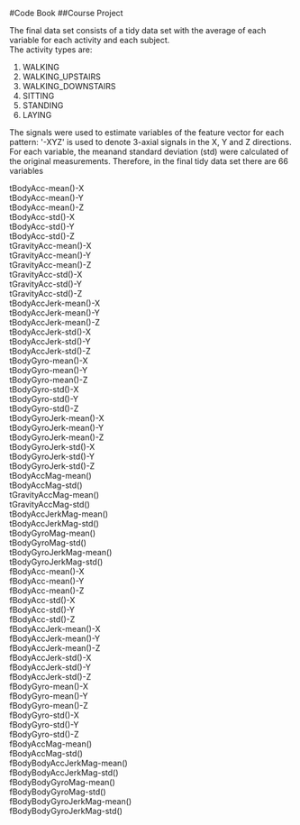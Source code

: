 #Code Book
##Course Project

The final data set consists of a tidy data set with the average of each variable for each activity and each subject.  
The activity types are:  
1. WALKING  
2. WALKING_UPSTAIRS  
3. WALKING_DOWNSTAIRS  
4. SITTING  
5. STANDING  
6. LAYING  

The signals were used to estimate variables of the feature vector for each pattern: '-XYZ' is used to denote 3-axial signals in the X, Y and Z directions. For each variable, the meanand standard deviation (std) were calculated of the original measurements. Therefore, in the final tidy data set there are 66 variables  


tBodyAcc-mean()-X  
tBodyAcc-mean()-Y  
tBodyAcc-mean()-Z  
tBodyAcc-std()-X  
tBodyAcc-std()-Y  
tBodyAcc-std()-Z  
tGravityAcc-mean()-X  
tGravityAcc-mean()-Y  
tGravityAcc-mean()-Z  
tGravityAcc-std()-X  
tGravityAcc-std()-Y  
tGravityAcc-std()-Z  
tBodyAccJerk-mean()-X  
tBodyAccJerk-mean()-Y  
tBodyAccJerk-mean()-Z  
tBodyAccJerk-std()-X  
tBodyAccJerk-std()-Y   
tBodyAccJerk-std()-Z   
tBodyGyro-mean()-X  
tBodyGyro-mean()-Y  
tBodyGyro-mean()-Z  
tBodyGyro-std()-X  
tBodyGyro-std()-Y  
tBodyGyro-std()-Z  
tBodyGyroJerk-mean()-X  
tBodyGyroJerk-mean()-Y  
tBodyGyroJerk-mean()-Z  
tBodyGyroJerk-std()-X   
tBodyGyroJerk-std()-Y  
tBodyGyroJerk-std()-Z   
tBodyAccMag-mean()  
tBodyAccMag-std()  
tGravityAccMag-mean()  
tGravityAccMag-std()  
tBodyAccJerkMag-mean()  
tBodyAccJerkMag-std()  
tBodyGyroMag-mean()  
tBodyGyroMag-std()   
tBodyGyroJerkMag-mean()  
tBodyGyroJerkMag-std()   
fBodyAcc-mean()-X   
fBodyAcc-mean()-Y   
fBodyAcc-mean()-Z   
fBodyAcc-std()-X   
fBodyAcc-std()-Y     
fBodyAcc-std()-Z   
fBodyAccJerk-mean()-X   
fBodyAccJerk-mean()-Y   
fBodyAccJerk-mean()-Z   
fBodyAccJerk-std()-X    
fBodyAccJerk-std()-Y    
fBodyAccJerk-std()-Z    
fBodyGyro-mean()-X  
fBodyGyro-mean()-Y  
fBodyGyro-mean()-Z   
fBodyGyro-std()-X    
fBodyGyro-std()-Y    
fBodyGyro-std()-Z    
fBodyAccMag-mean()  
fBodyAccMag-std()     
fBodyBodyAccJerkMag-mean()  
fBodyBodyAccJerkMag-std()  
fBodyBodyGyroMag-mean()    
fBodyBodyGyroMag-std()   
fBodyBodyGyroJerkMag-mean()  
fBodyBodyGyroJerkMag-std() 
